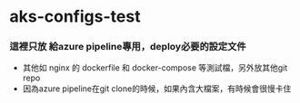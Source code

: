 # aks-configs-test

### 這裡只放 給azure pipeline專用，deploy必要的設定文件

- 其他如 nginx 的 dockerfile 和 docker-compose 等測試檔，另外放其他git repo
- 因為azure pipeline在git clone的時候，如果內含大檔案，有時候會很慢卡住
